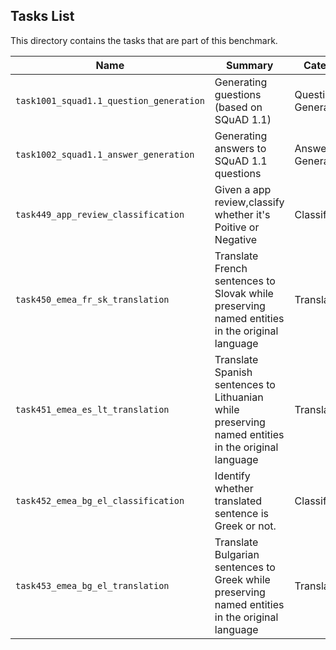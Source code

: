 ## Tasks List 

This directory contains the tasks that are part of this benchmark. 


Name | Summary | Category
---- | ----------- | --------
`task1001_squad1.1_question_generation` | Generating guestions (based on SQuAD 1.1) | Question Generation  
`task1002_squad1.1_answer_generation` | Generating answers to SQuAD 1.1 questions | Answer Generation
`task449_app_review_classification` | Given a app review,classify whether it's Poitive or Negative | Classification
`task450_emea_fr_sk_translation` | Translate French sentences to Slovak while preserving named entities in the original language | Translation
`task451_emea_es_lt_translation` | Translate Spanish sentences to Lithuanian while preserving named entities in the original language | Translation
`task452_emea_bg_el_classification` | Identify whether translated sentence is Greek or not. | Classification
`task453_emea_bg_el_translation` | Translate Bulgarian sentences to Greek while preserving named entities in the original language | Translation
